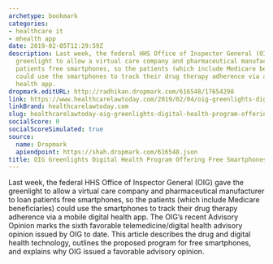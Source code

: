 ```yaml
---
archetype: bookmark
categories:
- healthcare it
- mhealth app
date: 2019-02-05T12:29:59Z
description: Last week, the federal HHS Office of Inspector General (OIG) gave the
  greenlight to allow a virtual care company and pharmaceutical manufacturer to loan
  patients free smartphones, so the patients (which include Medicare beneficiaries)
  could use the smartphones to track their drug therapy adherence via a mobile digital
  health app.
dropmark.editURL: http://radhikan.dropmark.com/616548/17654298
link: https://www.healthcarelawtoday.com/2019/02/04/oig-greenlights-digital-health-program-offering-free-smartphones-to-patients/
linkBrand: healthcarelawtoday.com
slug: healthcarelawtoday-oig-greenlights-digital-health-program-offering-free-smartphones-to-patients
socialScore: 0
socialScoreSimulated: true
source:
  name: Dropmark
  apiendpoint: https://shah.dropmark.com/616548.json
title: OIG Greenlights Digital Health Program Offering Free Smartphones to Patients
---
```

Last week, the federal HHS Office of Inspector General (OIG) gave the greenlight to allow a virtual care company and pharmaceutical manufacturer to loan patients free smartphones, so the patients (which include Medicare beneficiaries) could use the smartphones to track their drug therapy adherence via a mobile digital health app. The OIG’s recent Advisory Opinion marks the sixth favorable telemedicine/digital health advisory opinion issued by OIG to date. This article describes the drug and digital health technology, outlines the proposed program for free smartphones, and explains why OIG issued a favorable advisory opinion.

